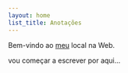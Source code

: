 ```yaml
---
layout: home
list_title: Anotações
---
```

Bem-vindo ao [meu](mailto:jorge.f@netcabo "tome nota que vai precisar de acrescerntar algo para me contactar") local na Web.

vou começar a escrever por aqui...
